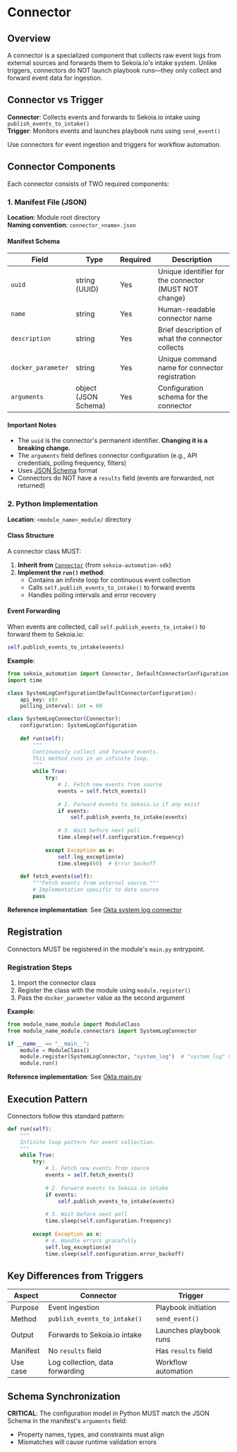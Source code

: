 # Connector

## Overview

A connector is a specialized component that collects raw event logs from external sources and forwards them to Sekoia.io's intake system. Unlike triggers, connectors do NOT launch playbook runs—they only collect and forward event data for ingestion.

## Connector vs Trigger

**Connector**: Collects events and forwards to Sekoia.io intake using `publish_events_to_intake()`  
**Trigger**: Monitors events and launches playbook runs using `send_event()`

Use connectors for event ingestion and triggers for workflow automation.

## Connector Components

Each connector consists of TWO required components:

### 1. Manifest File (JSON)

**Location**: Module root directory  
**Naming convention**: `connector_<name>.json`

#### Manifest Schema

| Field | Type | Required | Description |
|-------|------|----------|-------------|
| `uuid` | string (UUID) | Yes | Unique identifier for the connector (MUST NOT change) |
| `name` | string | Yes | Human-readable connector name |
| `description` | string | Yes | Brief description of what the connector collects |
| `docker_parameter` | string | Yes | Unique command name for connector registration |
| `arguments` | object (JSON Schema) | Yes | Configuration schema for the connector |

#### Important Notes

- The `uuid` is the connector's permanent identifier. **Changing it is a breaking change.**
- The `arguments` field defines connector configuration (e.g., API credentials, polling frequency, filters)
- Uses [JSON Schema](https://json-schema.org/) format
- Connectors do NOT have a `results` field (events are forwarded, not returned)

### 2. Python Implementation

**Location**: `<module_name>_module/` directory

#### Class Structure

A connector class MUST:

1. **Inherit from** [`Connector`](https://github.com/SEKOIA-IO/sekoia-automation-sdk/blob/main/sekoia_automation/connector.py) (from `sekoia-automation-sdk`)
2. **Implement the `run()` method**:
   - Contains an infinite loop for continuous event collection
   - Calls `self.publish_events_to_intake()` to forward events
   - Handles polling intervals and error recovery

#### Event Forwarding

When events are collected, call `self.publish_events_to_intake()` to forward them to Sekoia.io:

```python
self.publish_events_to_intake(events)
```

**Example**:
```python
from sekoia_automation import Connector, DefaultConnectorConfiguration
import time

class SystemLogConfiguration(DefaultConnectorConfiguration):
    api_key: str
    polling_interval: int = 60

class SystemLogConnector(Connector):
    configuration: SystemLogConfiguration
    
    def run(self):
        """
        Continuously collect and forward events.
        This method runs in an infinite loop.
        """
        while True:
            try:
                # 1. Fetch new events from source
                events = self.fetch_events()
                
                # 2. Forward events to Sekoia.io if any exist
                if events:
                    self.publish_events_to_intake(events)
                
                # 3. Wait before next poll
                time.sleep(self.configuration.frequency)
                
            except Exception as e:
                self.log_exception(e)
                time.sleep(60)  # Error backoff
    
    def fetch_events(self):
        """Fetch events from external source."""
        # Implementation specific to data source
        pass
```

**Reference implementation**: See [Okta system log connector](../Okta/okta_modules/system_log_trigger.py)

## Registration

Connectors MUST be registered in the module's `main.py` entrypoint.

### Registration Steps

1. Import the connector class
2. Register the class with the module using `module.register()`
3. Pass the `docker_parameter` value as the second argument

**Example**:
```python
from module_name_module import ModuleClass
from module_name_module.connectors import SystemLogConnector

if __name__ == "__main__":
    module = ModuleClass()
    module.register(SystemLogConnector, "system_log")  # "system_log" matches docker_parameter
    module.run()
```

**Reference implementation**: See [Okta main.py](../Okta/main.py)

## Execution Pattern

Connectors follow this standard pattern:

```python
def run(self):
    """
    Infinite loop pattern for event collection.
    """
    while True:
        try:
            # 1. Fetch new events from source
            events = self.fetch_events()
            
            # 2. Forward events to Sekoia.io intake
            if events:
                self.publish_events_to_intake(events)
            
            # 3. Wait before next poll
            time.sleep(self.configuration.frequency)
            
        except Exception as e:
            # 4. Handle errors gracefully
            self.log_exception(e)
            time.sleep(self.configuration.error_backoff)
```

## Key Differences from Triggers

| Aspect | Connector | Trigger |
|--------|-----------|---------|
| Purpose | Event ingestion | Playbook initiation |
| Method | `publish_events_to_intake()` | `send_event()` |
| Output | Forwards to Sekoia.io intake | Launches playbook runs |
| Manifest | No `results` field | Has `results` field |
| Use case | Log collection, data forwarding | Workflow automation |

## Schema Synchronization

**CRITICAL**: The configuration model in Python MUST match the JSON Schema in the manifest's `arguments` field:
- Property names, types, and constraints must align
- Mismatches will cause runtime validation errors
